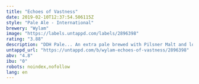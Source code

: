 ```yaml
---
title: "Echoes of Vastness"
date: 2019-02-10T12:37:54.506115Z
style: "Pale Ale - International"
brewery: "Wylam"
image: "https://labels.untappd.com/labels/2896398"
rating: "3.88"
description: "DDH Pale... An extra pale brewed with Pilsner Malt and low colour Maris Otter. Centennial and Chinook ricochet through the chasms of infinity backed up with the sweet darkness of Idaho 7."
untappd_url: "https://untappd.com/b/wylam-echoes-of-vastness/2896398"
abv: "4.8"
ibu: "0"
robots: noindex,nofollow
lang: en
---
```

